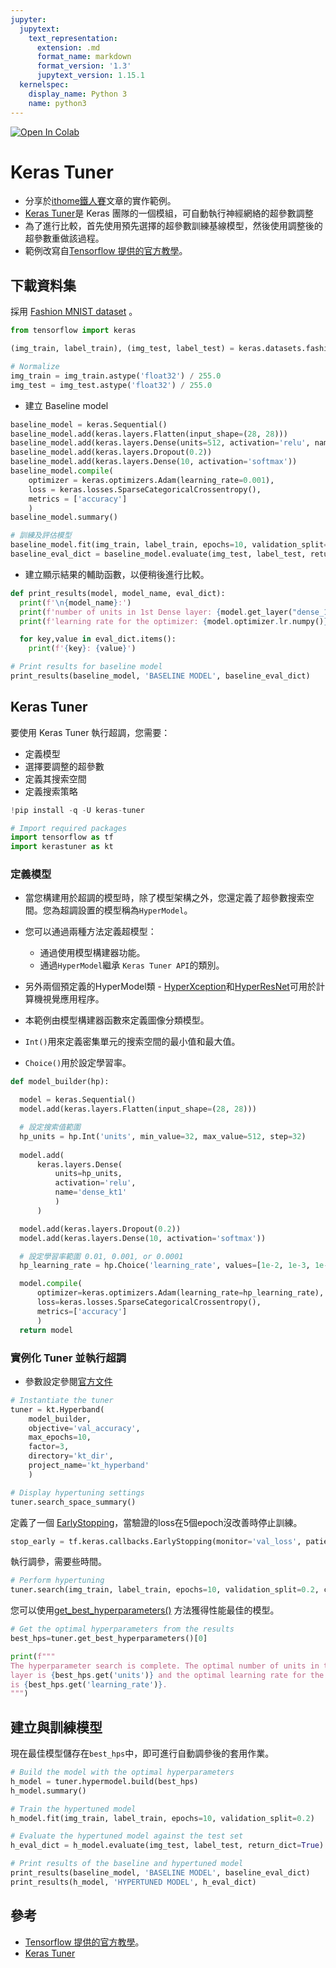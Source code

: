```yaml
---
jupyter:
  jupytext:
    text_representation:
      extension: .md
      format_name: markdown
      format_version: '1.3'
      jupytext_version: 1.15.1
  kernelspec:
    display_name: Python 3
    name: python3
---
```


<!-- #region id="view-in-github" colab_type="text" -->
<a href="https://colab.research.google.com/github/willismax/ML-in-Production-30-days-sharing/blob/main/notebook/18.Keras_Tuner_%E9%90%B5%E4%BA%BA%E8%B3%BD%E5%88%86%E4%BA%AB.ipynb" target="_parent"><img src="https://colab.research.google.com/assets/colab-badge.svg" alt="Open In Colab"/></a>
<!-- #endregion -->

<!-- #region id="qFdPvlXBOdUN" -->
# Keras Tuner
<!-- #endregion -->

<!-- #region id="xHxb-dlhMIzW" -->
- 分享於[ithome鐵人賽](https://ithelp.ithome.com.tw/articles/10265801)文章的實作範例。
- [Keras Tuner](https://keras.io/keras_tuner/)是 Keras 團隊的一個模組，可自動執行神經網絡的超參數調整
- 為了進行比較，首先使用預先選擇的超參數訓練基線模型，然後使用調整後的超參數重做該過程。
- 範例改寫自[Tensorflow 提供的官方教學](https://colab.research.google.com/github/tensorflow/docs/blob/master/site/en/tutorials/keras/keras_tuner.ipynb#scrollTo=sKwLOzKpFGAj)。
<!-- #endregion -->

<!-- #region id="ReV_UXOgCZvx" -->
## 下載資料集

採用 [Fashion MNIST dataset](https://github.com/zalandoresearch/fashion-mnist) 。
<!-- #endregion -->

```python id="ysAmHLZoDld7"
from tensorflow import keras

(img_train, label_train), (img_test, label_test) = keras.datasets.fashion_mnist.load_data()

# Normalize
img_train = img_train.astype('float32') / 255.0
img_test = img_test.astype('float32') / 255.0
```

<!-- #region id="_3pTFGlJNlXW" -->
- 建立 Baseline model
<!-- #endregion -->

```python id="fmWlClw3K8as"
baseline_model = keras.Sequential()
baseline_model.add(keras.layers.Flatten(input_shape=(28, 28)))
baseline_model.add(keras.layers.Dense(units=512, activation='relu', name='dense_1'))
baseline_model.add(keras.layers.Dropout(0.2))
baseline_model.add(keras.layers.Dense(10, activation='softmax'))
baseline_model.compile(
    optimizer = keras.optimizers.Adam(learning_rate=0.001),
    loss = keras.losses.SparseCategoricalCrossentropy(),
    metrics = ['accuracy']
    )
baseline_model.summary()
```

```python id="NHVWtgmbKwJ4"
# 訓練及評估模型
baseline_model.fit(img_train, label_train, epochs=10, validation_split=0.2)
baseline_eval_dict = baseline_model.evaluate(img_test, label_test, return_dict=True)
```

<!-- #region id="iaeRk4u0Ntdo" -->
- 建立顯示結果的輔助函數，以便稍後進行比較。
<!-- #endregion -->

```python id="sXtbuNewMoIR"
def print_results(model, model_name, eval_dict):
  print(f'\n{model_name}:')
  print(f'number of units in 1st Dense layer: {model.get_layer("dense_1").units}')
  print(f'learning rate for the optimizer: {model.optimizer.lr.numpy()}')

  for key,value in eval_dict.items():
    print(f'{key}: {value}')

# Print results for baseline model
print_results(baseline_model, 'BASELINE MODEL', baseline_eval_dict)
```

<!-- #region id="7oyczDXqtWjI" -->
## Keras Tuner

<!-- #endregion -->

<!-- #region id="Vfcx9rJyOAM_" -->
要使用 Keras Tuner 執行超調，您需要：

- 定義模型
- 選擇要調整的超參數
- 定義其搜索空間
- 定義搜索策略
<!-- #endregion -->

```python id="hpMLpbt9jcO6"
!pip install -q -U keras-tuner
```

```python id="_leAIdFKAxAD"
# Import required packages
import tensorflow as tf
import kerastuner as kt
```

<!-- #region id="QMguQBX2OaP0" -->
### 定義模型
<!-- #endregion -->

<!-- #region id="ZrLR-Y1xPCsW" -->
- 當您構建用於超調的模型時，除了模型架構之外，您還定義了超參數搜索空間。您為超調設置的模型稱為`HyperModel`。

- 您可以通過兩種方法定義超模型：
    - 通過使用模型構建器功能。
    - 通過`HyperModel`繼承 `Keras Tuner API`的類別。
- 另外兩個預定義的HyperModel類 - [HyperXception](https://keras-team.github.io/keras-tuner/documentation/hypermodels/#hyperxception-class)和[HyperResNet](https://keras-team.github.io/keras-tuner/documentation/hypermodels/#hyperresnet-class)可用於計算機視覺應用程序。

- 本範例由模型構建器函數來定義圖像分類模型。
<!-- #endregion -->

<!-- #region id="n1E8RgotQPpy" -->

- `Int()`用來定義密集單元的搜索空間的最小值和最大值。

- `Choice()`用於設定學習率。
<!-- #endregion -->

```python id="T-kTctU1OdGp"
def model_builder(hp):

  model = keras.Sequential()
  model.add(keras.layers.Flatten(input_shape=(28, 28)))

  # 設定搜索值範圍
  hp_units = hp.Int('units', min_value=32, max_value=512, step=32) 
  
  model.add(
      keras.layers.Dense(
          units=hp_units, 
          activation='relu', 
          name='dense_kt1'
          )
      )

  model.add(keras.layers.Dropout(0.2))
  model.add(keras.layers.Dense(10, activation='softmax'))

  # 設定學習率範圍 0.01, 0.001, or 0.0001
  hp_learning_rate = hp.Choice('learning_rate', values=[1e-2, 1e-3, 1e-4])

  model.compile(
      optimizer=keras.optimizers.Adam(learning_rate=hp_learning_rate),
      loss=keras.losses.SparseCategoricalCrossentropy(),
      metrics=['accuracy']
      )
  return model
```

<!-- #region id="sqNTZ-Y6R--7" -->
### 實例化 Tuner 並執行超調
<!-- #endregion -->

<!-- #region id="w7CSs6k0SbDl" -->
- 參數設定參閱[官方文件](https://keras.io/api/keras_tuner/tuners/hyperband/)
<!-- #endregion -->

```python id="oichQFly6Y46"
# Instantiate the tuner
tuner = kt.Hyperband(
    model_builder,
    objective='val_accuracy',
    max_epochs=10,
    factor=3,
    directory='kt_dir',
    project_name='kt_hyperband'
    )
```

```python id="JmkJOPp5WkiG"
# Display hypertuning settings
tuner.search_space_summary()
```

<!-- #region id="dHO0AbwMTNFv" -->
定義了一個 [EarlyStopping](https://www.tensorflow.org/api_docs/python/tf/keras/callbacks/EarlyStopping)，當驗證的loss在5個epoch沒改善時停止訓練。
<!-- #endregion -->

```python id="WT9IkS9NEjLc"
stop_early = tf.keras.callbacks.EarlyStopping(monitor='val_loss', patience=5)
```

<!-- #region id="8JCEuUfUTs7x" -->
執行調參，需要些時間。
<!-- #endregion -->

```python id="dSBQcTHF9cKt"
# Perform hypertuning
tuner.search(img_train, label_train, epochs=10, validation_split=0.2, callbacks=[stop_early])
```

<!-- #region id="sv55ZTJ5T-Xy" -->
您可以使用[get_best_hyperparameters()](https://keras-team.github.io/keras-tuner/documentation/tuners/#get_best_hyperparameters-method) 方法獲得性能最佳的模型。
<!-- #endregion -->

```python id="iG0zIuP5WuTI"
# Get the optimal hyperparameters from the results
best_hps=tuner.get_best_hyperparameters()[0]

print(f"""
The hyperparameter search is complete. The optimal number of units in the first densely-connected
layer is {best_hps.get('units')} and the optimal learning rate for the optimizer
is {best_hps.get('learning_rate')}.
""")
```

<!-- #region id="YdrTDztMUKyI" -->
## 建立與訓練模型
<!-- #endregion -->

<!-- #region id="KVaYP46IUU4O" -->
現在最佳模型儲存在`best_hps`中，即可進行自動調參後的套用作業。
<!-- #endregion -->

```python id="McO82AXOuxXh"
# Build the model with the optimal hyperparameters
h_model = tuner.hypermodel.build(best_hps)
h_model.summary()
```

```python id="l64WP7Rau1lm"
# Train the hypertuned model
h_model.fit(img_train, label_train, epochs=10, validation_split=0.2)
```

```python id="9E0BTp9Ealjb"
# Evaluate the hypertuned model against the test set
h_eval_dict = h_model.evaluate(img_test, label_test, return_dict=True)
```

```python id="BjVYPOw6MH5d"
# Print results of the baseline and hypertuned model
print_results(baseline_model, 'BASELINE MODEL', baseline_eval_dict)
print_results(h_model, 'HYPERTUNED MODEL', h_eval_dict)
```

<!-- #region id="MtuJ7oOHXjSx" -->
## 參考
- [Tensorflow 提供的官方教學](https://colab.research.google.com/github/tensorflow/docs/blob/master/site/en/tutorials/keras/keras_tuner.ipynb#scrollTo=sKwLOzKpFGAj)。
- [Keras Tuner](https://keras.io/keras_tuner/)
<!-- #endregion -->
